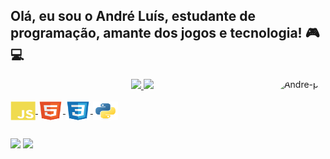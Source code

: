 ## Olá, eu sou o André Luís, estudante de programação, amante dos jogos e tecnologia! 🎮💻 

<div style="display: inline_block">
  <img align="right" alt="Andre-pic" height="130" style="border-radius:50px;"src="https://avatars.githubusercontent.com/u/43660680?s=400&u=ccfef0a1597c774111807dee6c1b0846a4de7b68&v=4">
</div>

<div align="center">
  <a href="https://github.com/andre-haniak">
  <img height="150em" src="https://github-readme-stats.vercel.app/api?username=andre-haniak&show_icons=true&theme=dracula&include_all_commits=true&count_private=true"/>
  <img height="150em" src="https://github-readme-stats.vercel.app/api/top-langs/?username=andre-haniak&layout=compact&langs_count=7&theme=synthwave"/>
</div>

<div style="display: inline_block"><br>
  <img align="center" alt="Andre-Js" height="30" width="40" src="https://raw.githubusercontent.com/devicons/devicon/master/icons/javascript/javascript-plain.svg">
  <img align="center" alt="Andre-HTML" height="30" width="40" src="https://raw.githubusercontent.com/devicons/devicon/master/icons/html5/html5-original.svg">
  <img align="center" alt="Andre-CSS" height="30" width="40" src="https://raw.githubusercontent.com/devicons/devicon/master/icons/css3/css3-original.svg">
  <img align="center" alt="Andre-Python" height="30" width="40" src="https://raw.githubusercontent.com/devicons/devicon/master/icons/python/python-original.svg">
</div>
  
  ##
 
<div> 
  <a href = "mailto:andreluisdantas65@gmail.com"><img src="https://img.shields.io/badge/-Gmail-%23333?style=for-the-badge&logo=gmail&logoColor=white" target="_blank"></a>
  <a href="https://www.linkedin.com/in/andreluisdantas65" target="_blank"><img src="https://img.shields.io/badge/-LinkedIn-%230077B5?style=for-the-badge&logo=linkedin&logoColor=white" target="_blank"></a> 
</div>

